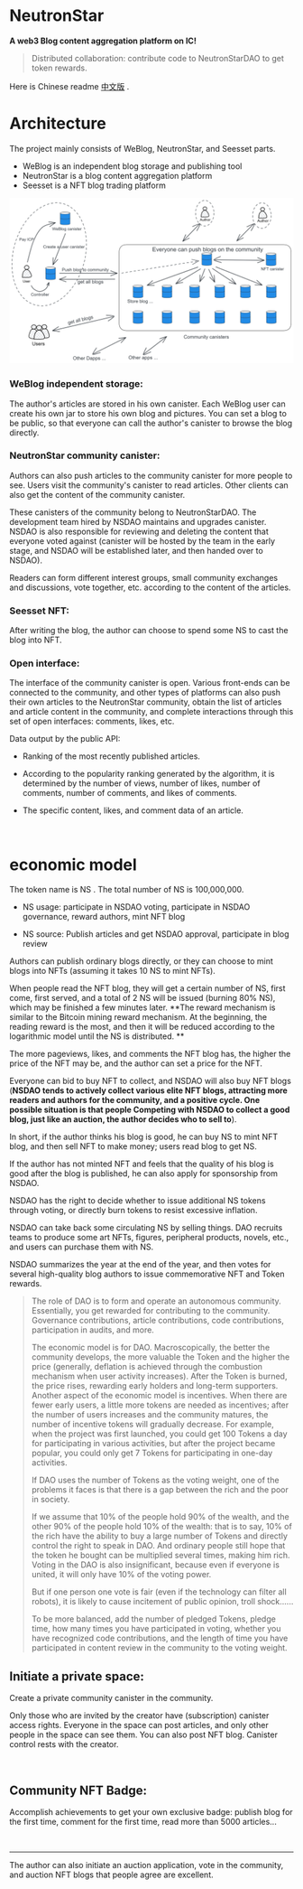 # NeutronStar

**A web3 Blog content aggregation platform on IC!**

> Distributed collaboration: contribute code to NeutronStarDAO to get token rewards.

Here is Chinese readme [中文版](README_zh.md) .

# Architecture

The project mainly consists of WeBlog, NeutronStar, and Seesset parts.

* WeBlog is an independent blog storage and publishing tool
* NeutronStar is a blog content aggregation platform
* Seesset is a NFT blog trading platform

![1](assets/readme/1.png)

### WeBlog independent storage:

The author's articles are stored in his own canister. Each WeBlog user can create his own jar to store his own blog and pictures. You can set a blog to be public, so that everyone can call the author's canister to browse the blog directly.

### NeutronStar community canister:

Authors can also push articles to the community canister for more people to see. Users visit the community's canister to read articles. Other clients can also get the content of the community canister.

These canisters of the community belong to NeutronStarDAO. The development team hired by NSDAO maintains and upgrades canister. NSDAO is also responsible for reviewing and deleting the content that everyone voted against (canister will be hosted by the team in the early stage, and NSDAO will be established later, and then handed over to NSDAO).

Readers can form different interest groups, small community exchanges and discussions, vote together, etc. according to the content of the articles.

### Seesset NFT:

After writing the blog, the author can choose to spend some NS to cast the blog into NFT.

### Open interface:

The interface of the community canister is open. Various front-ends can be connected to the community, and other types of platforms can also push their own articles to the NeutronStar community, obtain the list of articles and article content in the community, and complete interactions through this set of open interfaces: comments, likes, etc.

Data output by the public API:

* Ranking of the most recently published articles.

* According to the popularity ranking generated by the algorithm, it is determined by the number of views, number of likes, number of comments, number of comments, and likes of comments.

* The specific content, likes, and comment data of an article.

<br/>


# economic model

The token name is NS . The total number of NS is 100,000,000.

* NS usage: participate in NSDAO voting, participate in NSDAO governance, reward authors, mint NFT blog

* NS source: Publish articles and get NSDAO approval, participate in blog review

Authors can publish ordinary blogs directly, or they can choose to mint blogs into NFTs (assuming it takes 10 NS to mint NFTs).

When people read the NFT blog, they will get a certain number of NS, first come, first served, and a total of 2 NS will be issued (burning 80% NS), which may be finished a few minutes later. **The reward mechanism is similar to the Bitcoin mining reward mechanism. At the beginning, the reading reward is the most, and then it will be reduced according to the logarithmic model until the NS is distributed. **

The more pageviews, likes, and comments the NFT blog has, the higher the price of the NFT may be, and the author can set a price for the NFT.

Everyone can bid to buy NFT to collect, and NSDAO will also buy NFT blogs (**NSDAO tends to actively collect various elite NFT blogs, attracting more readers and authors for the community, and a positive cycle. One possible situation is that people Competing with NSDAO to collect a good blog, just like an auction, the author decides who to sell to**).

In short, if the author thinks his blog is good, he can buy NS to mint NFT blog, and then sell NFT to make money; users read blog to get NS.

If the author has not minted NFT and feels that the quality of his blog is good after the blog is published, he can also apply for sponsorship from NSDAO.

NSDAO has the right to decide whether to issue additional NS tokens through voting, or directly burn tokens to resist excessive inflation.

NSDAO can take back some circulating NS by selling things. DAO recruits teams to produce some art NFTs, figures, peripheral products, novels, etc., and users can purchase them with NS.

NSDAO summarizes the year at the end of the year, and then votes for several high-quality blog authors to issue commemorative NFT and Token rewards.



> The role of DAO is to form and operate an autonomous community. Essentially, you get rewarded for contributing to the community. Governance contributions, article contributions, code contributions, participation in audits, and more.
>
> The economic model is for DAO. Macroscopically, the better the community develops, the more valuable the Token and the higher the price (generally, deflation is achieved through the combustion mechanism when user activity increases). After the Token is burned, the price rises, rewarding early holders and long-term supporters. Another aspect of the economic model is incentives. When there are fewer early users, a little more tokens are needed as incentives; after the number of users increases and the community matures, the number of incentive tokens will gradually decrease. For example, when the project was first launched, you could get 100 Tokens a day for participating in various activities, but after the project became popular, you could only get 7 Tokens for participating in one-day activities.
>
> If DAO uses the number of Tokens as the voting weight, one of the problems it faces is that there is a gap between the rich and the poor in society.
>
> If we assume that 10% of the people hold 90% of the wealth, and the other 90% of the people hold 10% of the wealth: that is to say, 10% of the rich have the ability to buy a large number of Tokens and directly control the right to speak in DAO. And ordinary people still hope that the token he bought can be multiplied several times, making him rich. Voting in the DAO is also insignificant, because even if everyone is united, it will only have 10% of the voting power.
>
> But if one person one vote is fair (even if the technology can filter all robots), it is likely to cause incitement of public opinion, troll shock......
>
> To be more balanced, add the number of pledged Tokens, pledge time, how many times you have participated in voting, whether you have recognized code contributions, and the length of time you have participated in content review in the community to the voting weight.



## Initiate a private space:

Create a private community canister in the community.

Only those who are invited by the creator have (subscription) canister access rights. Everyone in the space can post articles, and only other people in the space can see them. You can also post NFT blog. Canister control rests with the creator.

<br/>

## Community NFT Badge:

Accomplish achievements to get your own exclusive badge: publish blog for the first time, comment for the first time, read more than 5000 articles...

<br/>

---

The author can also initiate an auction application, vote in the community, and auction NFT blogs that people agree are excellent.
